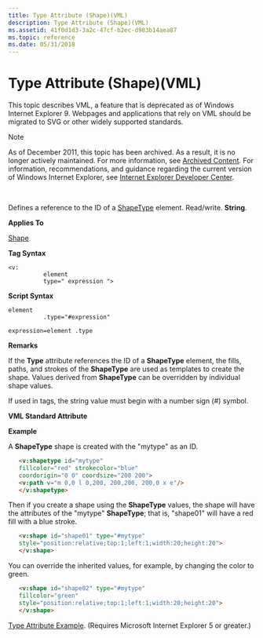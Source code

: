 ```yaml
---
title: Type Attribute (Shape)(VML)
description: Type Attribute (Shape)(VML)
ms.assetid: 41f0d1d3-3a2c-47cf-b2ec-d983b14aea87
ms.topic: reference
ms.date: 05/31/2018
---
```


# Type Attribute (Shape)(VML)

This topic describes VML, a feature that is deprecated as of Windows Internet Explorer 9. Webpages and applications that rely on VML should be migrated to SVG or other widely supported standards.

> [!Note]  
> As of December 2011, this topic has been archived. As a result, it is no longer actively maintained. For more information, see [Archived Content](/previous-versions/windows/internet-explorer/ie-developer/). For information, recommendations, and guidance regarding the current version of Windows Internet Explorer, see [Internet Explorer Developer Center](https://msdn.microsoft.com/ie/).

 

Defines a reference to the ID of a [ShapeType](msdn-online-vml-shapetype-element.md) element. Read/write. **String**.

**Applies To**

[Shape](shape-element--vml.md)

**Tag Syntax**

``` syntax
<v:
          element 
          type=" expression ">
```

**Script Syntax**

``` syntax
element 
          .type="#expression"
```

``` syntax
expression=element .type
```

**Remarks**

If the **Type** attribute references the ID of a **ShapeType** element, the fills, paths, and strokes of the **ShapeType** are used as templates to create the shape. Values derived from **ShapeType** can be overridden by individual shape values.

If used in tags, the string value must begin with a number sign (\#) symbol.

**VML Standard Attribute**

**Example**

A **ShapeType** shape is created with the "mytype" as an ID.


```HTML
   <v:shapetype id="mytype"
   fillcolor="red" strokecolor="blue"
   coordorigin="0 0" coordsize="200 200">
   <v:path v="m 0,0 l 0,200, 200,200, 200,0 x e"/>
   </v:shapetype>
```



Then if you create a shape using the **ShapeType** values, the shape will have the attributes of the "mytype" **ShapeType**; that is, "shape01" will have a red fill with a blue stroke.


```HTML
   <v:shape id="shape01" type="#mytype"
   style="position:relative;top:1;left:1;width:20;height:20">
   </v:shape>
```



You can override the inherited values, for example, by changing the color to green.


```HTML
   <v:shape id="shape02" type="#mytype"
   fillcolor="green"
   style="position:relative;top:1;left:1;width:20;height:20">
   </v:shape>
```



[Type Attribute Example](/previous-versions/bb264099(v=vs.85)). (Requires Microsoft Internet Explorer 5 or greater.)

 

 
